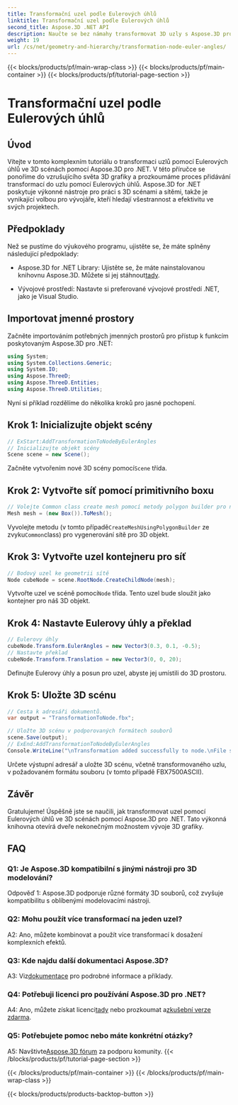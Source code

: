 ```yaml
---
title: Transformační uzel podle Eulerových úhlů
linktitle: Transformační uzel podle Eulerových úhlů
second_title: Aspose.3D .NET API
description: Naučte se bez námahy transformovat 3D uzly s Aspose.3D pro .NET. Postupujte podle našeho podrobného průvodce pro ohromující výsledky ve vašich projektech.
weight: 19
url: /cs/net/geometry-and-hierarchy/transformation-node-euler-angles/
---
```


{{< blocks/products/pf/main-wrap-class >}}
{{< blocks/products/pf/main-container >}}
{{< blocks/products/pf/tutorial-page-section >}}

# Transformační uzel podle Eulerových úhlů

## Úvod

Vítejte v tomto komplexním tutoriálu o transformaci uzlů pomocí Eulerových úhlů ve 3D scénách pomocí Aspose.3D pro .NET. V této příručce se ponoříme do vzrušujícího světa 3D grafiky a prozkoumáme proces přidávání transformací do uzlu pomocí Eulerových úhlů. Aspose.3D for .NET poskytuje výkonné nástroje pro práci s 3D scénami a sítěmi, takže je vynikající volbou pro vývojáře, kteří hledají všestrannost a efektivitu ve svých projektech.

## Předpoklady

Než se pustíme do výukového programu, ujistěte se, že máte splněny následující předpoklady:

-  Aspose.3D for .NET Library: Ujistěte se, že máte nainstalovanou knihovnu Aspose.3D. Můžete si jej stáhnout[tady](https://releases.aspose.com/3d/net/).

- Vývojové prostředí: Nastavte si preferované vývojové prostředí .NET, jako je Visual Studio.

## Importovat jmenné prostory

Začněte importováním potřebných jmenných prostorů pro přístup k funkcím poskytovaným Aspose.3D pro .NET:

```csharp
using System;
using System.Collections.Generic;
using System.IO;
using Aspose.ThreeD;
using Aspose.ThreeD.Entities;
using Aspose.ThreeD.Utilities;
```

Nyní si příklad rozdělíme do několika kroků pro jasné pochopení.

## Krok 1: Inicializujte objekt scény

```csharp
// ExStart:AddTransformationToNodeByEulerAngles
// Inicializujte objekt scény
Scene scene = new Scene();
```

 Začněte vytvořením nové 3D scény pomocí`Scene` třída.


## Krok 2: Vytvořte síť pomocí primitivního boxu

```csharp
// Volejte Common class create mesh pomocí metody polygon builder pro nastavení instance mesh
Mesh mesh = (new Box()).ToMesh();
```

 Vyvolejte metodu (v tomto případě`CreateMeshUsingPolygonBuilder` ze zvyku`Common`class) pro vygenerování sítě pro 3D objekt.

## Krok 3: Vytvořte uzel kontejneru pro síť

```csharp
// Bodový uzel ke geometrii sítě
Node cubeNode = scene.RootNode.CreateChildNode(mesh);
```

 Vytvořte uzel ve scéně pomocí`Node` třída. Tento uzel bude sloužit jako kontejner pro náš 3D objekt.

## Krok 4: Nastavte Eulerovy úhly a překlad

```csharp
// Eulerovy úhly
cubeNode.Transform.EulerAngles = new Vector3(0.3, 0.1, -0.5);            
// Nastavte překlad
cubeNode.Transform.Translation = new Vector3(0, 0, 20);
```

Definujte Eulerovy úhly a posun pro uzel, abyste jej umístili do 3D prostoru.

## Krok 5: Uložte 3D scénu

```csharp
// Cesta k adresáři dokumentů.
var output = "TransformationToNode.fbx";

// Uložte 3D scénu v podporovaných formátech souborů
scene.Save(output);
// ExEnd:AddTransformationToNodeByEulerAngles
Console.WriteLine("\nTransformation added successfully to node.\nFile saved at " + output);
```

Určete výstupní adresář a uložte 3D scénu, včetně transformovaného uzlu, v požadovaném formátu souboru (v tomto případě FBX7500ASCII).

## Závěr

Gratulujeme! Úspěšně jste se naučili, jak transformovat uzel pomocí Eulerových úhlů ve 3D scénách pomocí Aspose.3D pro .NET. Tato výkonná knihovna otevírá dveře nekonečným možnostem vývoje 3D grafiky.

## FAQ

### Q1: Je Aspose.3D kompatibilní s jinými nástroji pro 3D modelování?

Odpověď 1: Aspose.3D podporuje různé formáty 3D souborů, což zvyšuje kompatibilitu s oblíbenými modelovacími nástroji.

### Q2: Mohu použít více transformací na jeden uzel?

A2: Ano, můžete kombinovat a použít více transformací k dosažení komplexních efektů.

### Q3: Kde najdu další dokumentaci Aspose.3D?

 A3: Viz[dokumentace](https://reference.aspose.com/3d/net/) pro podrobné informace a příklady.

### Q4: Potřebuji licenci pro používání Aspose.3D pro .NET?

 A4: Ano, můžete získat licenci[tady](https://purchase.aspose.com/buy) nebo prozkoumat a[zkušební verze zdarma](https://releases.aspose.com/).

### Q5: Potřebujete pomoc nebo máte konkrétní otázky?

 A5: Navštivte[Aspose.3D fórum](https://forum.aspose.com/c/3d/18) za podporu komunity.
{{< /blocks/products/pf/tutorial-page-section >}}

{{< /blocks/products/pf/main-container >}}
{{< /blocks/products/pf/main-wrap-class >}}

{{< blocks/products/products-backtop-button >}}
